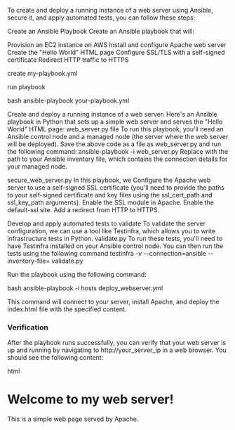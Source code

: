To create and deploy a running instance of a web server using Ansible, secure it, and apply automated tests, you can follow these steps:

Create an Ansible Playbook
Create an Ansible playbook that will:

Provision an EC2 instance on AWS
Install and configure Apache web server
Create the "Hello World" HTML page
Configure SSL/TLS with a self-signed certificate
Redirect HTTP traffic to HTTPS

create my-playbook.yml

run playbook

bash
ansible-playbook your-playbook.yml

























Create and deploy a running instance of a web server: Here's an Ansible playbook in Python that sets up a simple web server and serves the "Hello World" HTML page:
web_server.py file
To run this playbook, you'll need an Ansible control node and a managed node (the server where the web server will be deployed). Save the above code as a file as web_server.py and run the following command:
ansible-playbook -i <inventory-file> web_server.py
Replace <inventory-file> with the path to your Ansible inventory file, which contains the connection details for your managed node.

secure_web_server.py
In this playbook, we Configure the Apache web server to use a self-signed SSL certificate (you'll need to provide the paths to your self-signed certificate and key files using the ssl_cert_path and ssl_key_path arguments).
Enable the SSL module in Apache.
Enable the default-ssl site.
Add a redirect from HTTP to HTTPS.

Develop and apply automated tests to validate
To validate the server configuration, we can use a tool like Testinfra, which allows you to write infrastructure tests in Python.
validate.py
To run these tests, you'll need to have Testinfra installed on your Ansible control node. You can then run the tests using the following command
testinfra -v --connection=ansible --inventory-file=<inventory-file> validate.py






Run the playbook using the following command:

bash
ansible-playbook -i hosts deploy_webserver.yml


This command will connect to your server, install Apache, and deploy the index.html file with the specified content.

### Verification

After the playbook runs successfully, you can verify that your web server is up and running by navigating to http://your_server_ip in a web browser. You should see the following content:

html
<!DOCTYPE html>
<html>
<head>
  <title>My Web Server</title>
</head>
<body>
  <h1>Welcome to my web server!</h1>
  <p>This is a simple web page served by Apache.</p>
</body>
</html>

